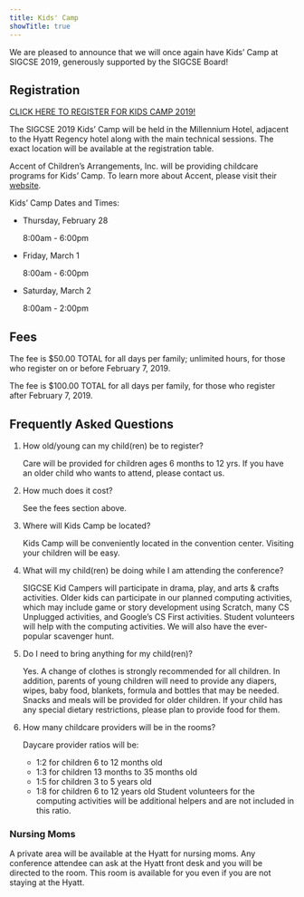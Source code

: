 ```yaml
---
title: Kids' Camp
showTitle: true
---
```


We are pleased to announce that we will once again have Kids’ Camp at
SIGCSE 2019, generously supported by the SIGCSE Board!

## Registration

<div class="alert alert-success text-center">
<span class="glyphicon glyphicon-ok" aria-hidden="true"></span> <a href="https://www.accentregister.com/Event/CEvents/6834">CLICK HERE TO REGISTER FOR KIDS CAMP 2019!</a>
</div>

The SIGCSE 2019 Kids’ Camp will be held in the Millennium Hotel, adjacent to the Hyatt Regency hotel along with the main technical sessions. The exact location will be available at the registration table.

Accent of Children’s Arrangements, Inc. will be providing childcare programs for Kids’ Camp. To learn more about Accent, please visit their [website](http://www.accentoca.com/).

Kids’ Camp Dates and Times:

* Thursday, February 28

    8:00am - 6:00pm

* Friday, March 1

    8:00am - 6:00pm

* Saturday, March 2

    8:00am - 2:00pm

## Fees

The fee is $50.00 TOTAL for all days per family; unlimited hours, for those who register on or before February 7, 2019.

The fee is $100.00 TOTAL for all days per family, for those who register after February 7, 2019.

<!-- ## Kids' Camp Theme

The theme for this year's activities is has yet to be determined.
-->

<!--The camp organizers are developing the activities for this year's event
around the theme of **Superheroes**.-->

## Frequently Asked Questions

1.  How old/young can my child(ren) be to register?

    Care will be provided for children ages 6 months to 12 yrs. If you have an older child who wants to attend, please contact us.

2.  How much does it cost?

    See the fees section above.

3.  Where will Kids Camp be located?

    Kids Camp will be conveniently located in the convention center. Visiting your children will be easy.

4.  What will my child(ren) be doing while I am attending the conference?

    SIGCSE Kid Campers will participate in drama, play, and arts & crafts activities. Older kids can participate in our planned computing activities, which may include game or story development using Scratch, many CS Unplugged activities, and Google’s CS First activities. Student volunteers will help with the computing activities. We will also have the ever-popular scavenger hunt.

5.  Do I need to bring anything for my child(ren)?

    Yes. A change of clothes is strongly recommended for all children. In addition, parents of young children will need to provide any diapers, wipes, baby food, blankets, formula and bottles that may be needed. Snacks and meals will be provided for older children. If your child has any special dietary restrictions, please plan to provide food for them.

6.  How many childcare providers will be in the rooms?

    Daycare provider ratios will be:
    - 1:2 for children 6 to 12 months old
    - 1:3 for children 13 months to 35 months old
    - 1:5 for children 3 to 5 years old
    - 1:8 for children 6 to 12 years old
    Student volunteers for the computing activities will be additional helpers and are not included in this ratio.

### Nursing Moms

A private area will be available at the Hyatt for nursing moms. Any conference attendee can ask at the Hyatt front desk and you will be directed to the room. This room is available for you even if you are not staying at the Hyatt.
